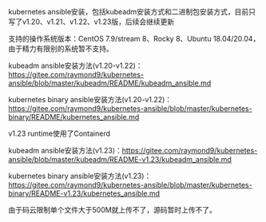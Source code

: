 kubernetes ansible安装，包括kubeadm安装方式和二进制包安装方式，目前只写了v1.20、v1.21、v1.22、v1.23版，后续会继续更新

支持的操作系统版本：CentOS 7.9/stream 8、Rocky 8、Ubuntu 18.04/20.04，由于精力有限别的系统暂不支持。

kubeadm ansible安装方法(v1.20-v1.22)：https://gitee.com/raymond9/kubernetes-ansible/blob/master/kubeadm/README/kubeadm_ansible.md

kubernetes binary ansible安装方法(v1.20-v1.22)：https://gitee.com/raymond9/kubernetes-ansible/blob/master/kubernetes-binary/README/kubernetes_ansible.md

v1.23 runtime使用了Containerd

kubeadm ansible安装方法(v1.23)：https://gitee.com/raymond9/kubernetes-ansible/blob/master/kubeadm/README-v1.23/kubeadm_ansible.md

kubernetes binary ansible安装方法(v1.23)：https://gitee.com/raymond9/kubernetes-ansible/blob/master/kubernetes-binary/README-v1.23/kubernetes_ansible.md



由于码云限制单个文件大于500M就上传不了，源码暂时上传不了。



